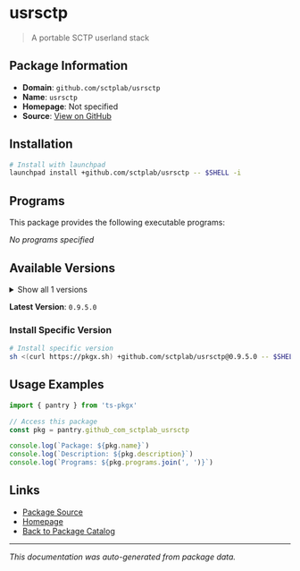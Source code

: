 # usrsctp

> A portable SCTP userland stack

## Package Information

- **Domain**: `github.com/sctplab/usrsctp`
- **Name**: `usrsctp`
- **Homepage**: Not specified
- **Source**: [View on GitHub](https://github.com/pkgxdev/pantry/tree/main/projects/github.com/sctplab/usrsctp/package.yml)

## Installation

```bash
# Install with launchpad
launchpad install +github.com/sctplab/usrsctp -- $SHELL -i
```

## Programs

This package provides the following executable programs:

*No programs specified*

## Available Versions

<details>
<summary>Show all 1 versions</summary>

- `0.9.5.0`

</details>

**Latest Version**: `0.9.5.0`

### Install Specific Version

```bash
# Install specific version
sh <(curl https://pkgx.sh) +github.com/sctplab/usrsctp@0.9.5.0 -- $SHELL -i
```

## Usage Examples

```typescript
import { pantry } from 'ts-pkgx'

// Access this package
const pkg = pantry.github_com_sctplab_usrsctp

console.log(`Package: ${pkg.name}`)
console.log(`Description: ${pkg.description}`)
console.log(`Programs: ${pkg.programs.join(', ')}`)
```

## Links

- [Package Source](https://github.com/pkgxdev/pantry/tree/main/projects/github.com/sctplab/usrsctp/package.yml)
- [Homepage](#)
- [Back to Package Catalog](../package-catalog.md)

---

*This documentation was auto-generated from package data.*
